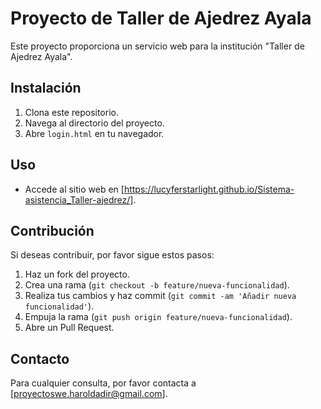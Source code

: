 # Proyecto de Taller de Ajedrez Ayala

Este proyecto proporciona un servicio web para la institución "Taller de Ajedrez Ayala".

## Instalación

1. Clona este repositorio.
2. Navega al directorio del proyecto.
3. Abre `login.html` en tu navegador.

## Uso

- Accede al sitio web en [https://lucyferstarlight.github.io/Sistema-asistencia_Taller-ajedrez/].

## Contribución

Si deseas contribuir, por favor sigue estos pasos:

1. Haz un fork del proyecto.
2. Crea una rama (`git checkout -b feature/nueva-funcionalidad`).
3. Realiza tus cambios y haz commit (`git commit -am 'Añadir nueva funcionalidad'`).
4. Empuja la rama (`git push origin feature/nueva-funcionalidad`).
5. Abre un Pull Request.

## Contacto

Para cualquier consulta, por favor contacta a [proyectoswe.haroldadir@gmail.com].